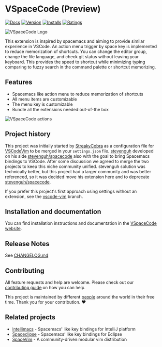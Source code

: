 # VSpaceCode (Preview)
[![Docs](https://img.shields.io/website?label=vspacecode.github.io&url=https%3A%2F%2Fvspacecode.github.io)](https://vspacecode.github.io)
[![Version](https://vsmarketplacebadge.apphb.com/version/vspacecode.vspacecode.svg)](https://marketplace.visualstudio.com/items?itemName=vspacecode.vspacecode)
[![Installs](https://vsmarketplacebadge.apphb.com/installs/vspacecode.vspacecode.svg)](https://marketplace.visualstudio.com/items?itemName=vspacecode.vspacecode)
[![Ratings](https://vsmarketplacebadge.apphb.com/rating/vspacecode.vspacecode.svg)](https://marketplace.visualstudio.com/items?itemName=vspacecode.vspacecode)

![VSpaceCode Logo](https://github.com/VSpaceCode/VSpacecode/raw/master/resources/logo.png)

This extension is inspired by spacemacs and aiming to provide similar experience in VSCode. An action menu trigger by space key is implemented to reduce memorization of shortcuts. You can change the editor group, change the file language, and check git status without leaving your keyboard. This provides the speed to shortcut while minimizing typing comparing to fuzzy search in the command palette or shortcut memorizing.

## Features

- Spacemacs like action menu to reduce memorization of shortcuts
- All menu items are customizable
- The menu key is customizable
- Bundle all the extensions needed out-of-the box

![VSpaceCode actions](https://github.com/VSpaceCode/vspacecode.github.io/blob/master/static/img/demo.gif?raw=true)

## Project history

This project was initially started by [StreakyCobra](https://github.com/StreakyCobra) as a configuration file for [VSCodeVim](https://github.com/VSCodeVim/Vim) to be merged in your `settings.json` file. [stevenguh](https://github.com/stevenguh) developed on his side [stevenguh/spacecode](https://github.com/stevenguh/spacecode) also with the goal to bring Spacemacs bindings to VSCode. After some discussion we agreed to merge the two projects to keep this niche community unified. stevenguh solution was technically better, but this project had a larger community and was better referenced, so it was decided move his extension here and to deprecate [stevenguh/spacecode](https://github.com/stevenguh/spacecode).

If you prefer this project's first approach using settings without an extension, see the [vscode-vim](https://github.com/VSpaceCode/VSpaceCode/tree/vscode-vim) branch.

## Installation and documentation

You can find installation instructions and documentation in the [VSpaceCode website](https://vspacecode.github.io/docs/).

## Release Notes

See [CHANGELOG.md](https://github.com/VSpaceCode/VSpacecode/blob/master/CHANGELOG.md)

## Contributing

All feature requests and help are welcome. Please check out our [contributing guide](https://github.com/VSpaceCode/VSpacecode/blob/master/CONTRIBUTING.md) on how you can help.

This project is maintained by different [people](https://github.com/VSpaceCode/VSpaceCode/graphs/contributors) around the world in their free time. Thank you for your contribution. ❤️

## Related projects

- [Intellimacs](https://github.com/MarcoIeni/intellimacs) - Spacemacs' like key bindings for IntelliJ platform
- [Spaceclipse](https://github.com/MarcoIeni/spaceclipse) - Spacemacs’ like key bindings for Eclipse
- [SpaceVim](https://github.com/SpaceVim/SpaceVim) - A community-driven modular vim distribution
